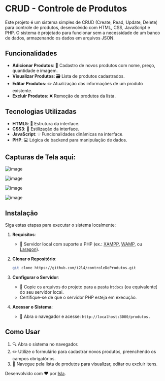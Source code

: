 # CRUD - Controle de Produtos

Este projeto é um sistema simples de CRUD (Create, Read, Update, Delete) para controle de produtos, desenvolvido com HTML, CSS, JavaScript e PHP. O sistema é projetado para funcionar sem a necessidade de um banco de dados, armazenando os dados em arquivos JSON.

## Funcionalidades
- **Adicionar Produtos**: 📝 Cadastro de novos produtos com nome, preço, quantidade e imagem.
- **Visualizar Produtos**: 🗃️ Lista de produtos cadastrados.
- **Editar Produtos**: ✏️ Atualização das informações de um produto existente.
- **Excluir Produtos**: ❌ Remoção de produtos da lista.

## Tecnologias Utilizadas
- **HTML5**: 🔖 Estrutura da interface.
- **CSS3**: 🌈 Estilização da interface.
- **JavaScript**: 💡 Funcionalidades dinâmicas na interface.
- **PHP**: 💻 Lógica de backend para manipulação de dados.

## Capturas de Tela aqui:
![image](https://github.com/user-attachments/assets/30c37d07-b979-4fab-b432-e76ebde1c26f)


![image](https://github.com/user-attachments/assets/74742ed7-9e5f-41ed-98c7-1bba2714c1d7)


![image](https://github.com/user-attachments/assets/151c0916-3961-4f71-9d2d-6ecd4ad66981)


![image](https://github.com/user-attachments/assets/fad4b1ed-1b27-4722-8de7-665e5a0b8cf5)




## Instalação
Siga estas etapas para executar o sistema localmente:

1. **Requisitos**:
   - 🚀 Servidor local com suporte a PHP (ex.: [XAMPP](https://www.apachefriends.org/), [WAMP](https://www.wampserver.com/), ou [Laragon](https://laragon.org/)).

2. **Clonar o Repositório**:
   ```bash
   git clone https://github.com/i2l4/controleDeProdutos.git
   ```

3. **Configurar o Servidor**:
   - 🔧 Copie os arquivos do projeto para a pasta `htdocs` (ou equivalente) do seu servidor local.
   - Certifique-se de que o servidor PHP esteja em execução.

4. **Acessar o Sistema**:
   - 🔗 Abra o navegador e acesse: `http://localhost:3000/produtos.`

## Como Usar
1. 🔍 Abra o sistema no navegador.
2. ✏️ Utilize o formulário para cadastrar novos produtos, preenchendo os campos obrigatórios.
3. 🔄 Navegue pela lista de produtos para visualizar, editar ou excluir itens.


Desenvolvido com ❤ por [Isla](https://github.com/i2l4).

